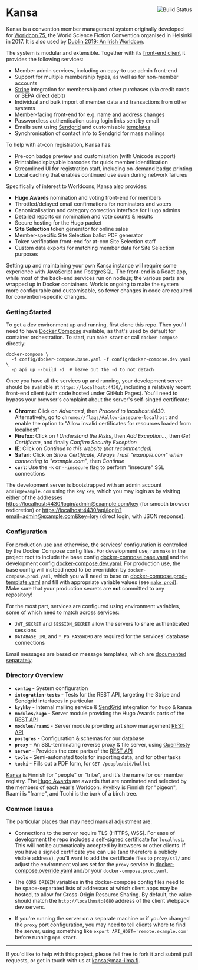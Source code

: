 <div class="main-title">
<a class="badge" href="http://travis-ci.org/maailma/kansa">
<img align="right" src="https://api.travis-ci.org/maailma/kansa.svg?branch=master" alt="Build Status">
</a>
<h1>Kansa</h1>
</div>

Kansa is a convention member management system originally developed for [Worldcon 75](http://www.worldcon.fi),
the World Science Fiction Convention organised in Helsinki in 2017. It is also used by
[Dublin 2019: An Irish Worldcon](https://dublin2019.com/).

The system is modular and extensible. Together with its
[front-end client](https://github.com/maailma/kansa-client) it provides the following services:

- Member admin services, including an easy-to use admin front-end
- Support for multiple membership types, as well as for non-member accounts
- [Stripe](https://stripe.com/) integration for membership and other purchases (via credit cards or
  SEPA direct debit)
- Individual and bulk import of member data and transactions from other systems
- Member-facing front-end for e.g. name and address changes
- Passwordless authentication using login links sent by email
- Emails sent using [Sendgrid](https://sendgrid.com/) and customisable
  [templates](config/message-templates/)
- Synchronisation of contact info to Sendgrid for mass mailings

To help with at-con registration, Kansa has:

- Pre-con badge preview and customisation (with Unicode support)
- Printable/displayable barcodes for quick member identification
- Streamlined UI for registration staff, including on-demand badge printing
- Local caching that enables continued use even during network failures

Specifically of interest to Worldcons, Kansa also provides:

- **Hugo Awards** nomination and voting front-end for members
- Throttled/delayed email confirmations for nominators and voters
- Canonicalisation and category correction interface for Hugo admins
- Detailed reports on nomination and vote counts & results
- Secure hosting for the Hugo packet
- **Site Selection** token generator for online sales
- Member-specific Site Selection ballot PDF generator
- Token verification front-end for at-con Site Selection staff
- Custom data exports for matching member data for Site Selection purposes

Setting up and maintaining your own Kansa instance will require some experience with JavaScript and
PostgreSQL. The front-end is a React app, while most of the back-end services run on node.js; the
various parts are wrapped up in Docker containers. Work is ongoing to make the system more
configurable and customisable, so fewer changes in code are required for convention-specific changes.

### Getting Started

To get a dev environment up and running, first clone this repo. Then you'll need to have
[Docker Compose](https://docs.docker.com/compose/) available, as that's used by default for
container orchestration. To start, run `make start` or call `docker-compose` directly:

```
docker-compose \
  -f config/docker-compose.base.yaml -f config/docker-compose.dev.yaml \
  -p api up --build -d  # leave out the -d to not detach
```

Once you have all the services up and running, your development server should be available at
`https://localhost:4430/`, including a relatively recent front-end client (with code hosted under
GitHub Pages). You'll need to bypass your browser's complaint about the server's self-singed
certificate:

- **Chrome**: Click on _Advanced_, then _Proceed to localhost:4430_. Alternatively, go to
  `chrome://flags/#allow-insecure-localhost` and enable the option to "Allow invalid certificates
  for resources loaded from localhost"
- **Firefox**: Click on _I Understand the Risks_, then _Add Exception..._, then _Get
  Certificate_, and finally _Confirm Security Exception_
- **IE**: Click on _Continue to this website (not recommended)_
- **Safari**: Click on _Show Certificate_, _Always Trust "example.com" when connecting to
  "example.com"_, then _Continue_
- **`curl`**: Use the `-k` or `--insecure` flag to perform "insecure" SSL connections

The development server is bootstrapped with an admin account `admin@example.com` using the key
`key`, which you may login as by visiting either of the addresses
<https://localhost:4430/login/admin@example.com/key> (for smooth browser redicretion) or
<https://localhost:4430/api/login?email=admin@example.com&key=key> (direct login, with JSON response).

### Configuration

For production use and otherwise, the services' configuration is controlled by the Docker Compose
config files. For development use, run `make` in the project root to include the base config
[docker-compose.base.yaml](config/docker-compose.base.yaml) and the development config
[docker-compose.dev.yaml](config/docker-compose.dev.yaml). For production use, the base config will
instead need to be overridden by `docker-compose.prod.yaml`, which you will need to base on
[docker-compose.prod-template.yaml](config/docker-compose.prod-template.yaml) and fill with
appropriate variable values (see [`make prod`](Makefile)). Make sure that your production secrets
are **not** committed to any repository!

For the most part, services are configured using environment variables, some of which need to match
across services:

- `JWT_SECRET` and `SESSION_SECRET` allow the servers to share authenticated sessions
- `DATABASE_URL` and `*_PG_PASSWORD` are required for the services' database connections

Email messages are based on message templates, which are
[documented separately](config/message-templates/README.md).

### Directory Overview

- **`config`** - System configuration
- **`integration-tests`** - Tests for the REST API, targeting the Stripe and Sendgrid interfaces in particular
- **`kyyhky`** - Internal mailing service & [SendGrid](https://sendgrid.com/) integration for hugo & kansa
- **`modules/hugo`** - Server module providing the Hugo Awards parts of the [REST API](docs/hugo.md)
- **`modules/raami`** - Server module providing art show management [REST API](docs/raami.md)
- **`postgres`** - Configuration & schemas for our database
- **`proxy`** - An SSL-terminating reverse proxy & file server, using [OpenResty](https://openresty.org/)
- **`server`** - Provides the core parts of the [REST API](docs/index.md)
- **`tools`** - Semi-automated tools for importing data, and for other tasks
- **`tuohi`** - Fills out a PDF form, for `GET /people/:id/ballot`

[Kansa](https://en.wiktionary.org/wiki/kansa#Finnish) is Finnish for "people" or "tribe", and it's
the name for our member registry. The [Hugo Awards](http://www.thehugoawards.org/) are awards that
are nominated and selected by the members of each year's Worldcon. Kyyhky is Finnish for "pigeon",
Raami is "frame", and Tuohi is the bark of a birch tree.

### Common Issues

The particular places that may need manual adjustment are:

- Connections to the server require TLS (HTTPS, WSS). For ease of development the repo includes a
  [self-signed certificate](http://www.selfsignedcertificate.com/) for `localhost`. This will not
  be automatically accepted by browsers or other clients. If you have a signed certificate you can
  use (and therefore a publicly visible address), you'll want to add the certificate files to
  `proxy/ssl/` and adjust the environment values set for the `proxy` service in
  [docker-compose.override.yaml](config/docker-compose.override.yaml) and/or your
  `docker-compose.prod.yaml`.

- The `CORS_ORIGIN` variables in the docker-compose config files need to be space-separated lists of
  addresses at which client apps may be hosted, to allow for Cross-Origin Resource Sharing. By
  default, the value should match the `http://localhost:8080` address of the client Webpack dev
  servers.

- If you're running the server on a separate machine or if you've changed the `proxy` port
  configuration, you may need to tell clients where to find the server, using something like
  `export API_HOST='remote.example.com'` before running `npm start`.

---

If you'd like to help with this project, please fell free to fork it and submit pull requests, or
get in touch with us at [kansa@maa-ilma.fi](mailto:kansa@maa-ilma.fi).
